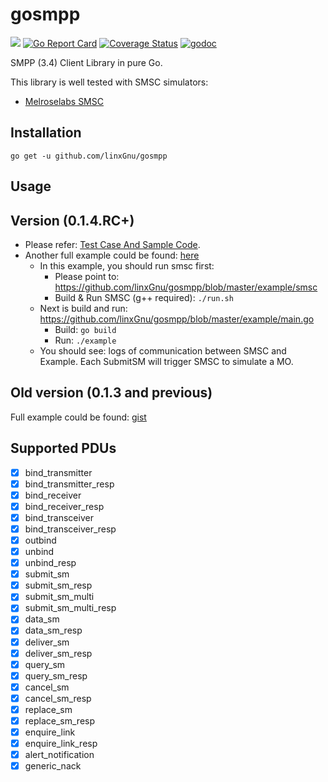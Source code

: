 # gosmpp

[![](https://github.com/linxGnu/gosmpp/workflows/Build/badge.svg)]()
[![Go Report Card](https://goreportcard.com/badge/github.com/linxGnu/gosmpp)](https://goreportcard.com/report/github.com/linxGnu/gosmpp)
[![Coverage Status](https://coveralls.io/repos/github/linxGnu/gosmpp/badge.svg?branch=master)](https://coveralls.io/github/linxGnu/gosmpp?branch=master)
[![godoc](https://img.shields.io/badge/docs-GoDoc-green.svg)](https://godoc.org/github.com/linxGnu/gosmpp)

SMPP (3.4) Client Library in pure Go.

This library is well tested with SMSC simulators:
- [Melroselabs SMSC](https://melroselabs.com/services/smsc-simulator/#smsc-simulator-try)

## Installation
```
go get -u github.com/linxGnu/gosmpp
```

## Usage

## Version (0.1.4.RC+)

- Please refer: [Test Case And Sample Code](https://github.com/linxGnu/gosmpp/blob/master/transceiver_test.go).
- Another full example could be found: [here](https://github.com/linxGnu/gosmpp/blob/master/example)
  - In this example, you should run smsc first:
    - Please point to: https://github.com/linxGnu/gosmpp/blob/master/example/smsc
    - Build & Run SMSC (g++ required): `./run.sh`
  - Next is build and run: https://github.com/linxGnu/gosmpp/blob/master/example/main.go
    - Build: `go build`
    - Run: `./example`
  - You should see: logs of communication between SMSC and Example. Each SubmitSM will trigger SMSC to simulate a MO.

## Old version (0.1.3 and previous)
Full example could be found: [gist](https://gist.github.com/linxGnu/b488997a0e62b3f6a7060ba2af6391ea)

## Supported PDUs

- [x] bind_transmitter
- [x] bind_transmitter_resp
- [x] bind_receiver
- [x] bind_receiver_resp
- [x] bind_transceiver
- [x] bind_transceiver_resp
- [x] outbind
- [x] unbind
- [x] unbind_resp
- [x] submit_sm
- [x] submit_sm_resp
- [x] submit_sm_multi
- [x] submit_sm_multi_resp
- [x] data_sm
- [x] data_sm_resp
- [x] deliver_sm
- [x] deliver_sm_resp
- [x] query_sm
- [x] query_sm_resp
- [x] cancel_sm
- [x] cancel_sm_resp
- [x] replace_sm
- [x] replace_sm_resp
- [x] enquire_link
- [x] enquire_link_resp
- [x] alert_notification
- [x] generic_nack
